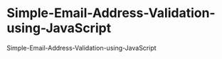 # Simple-Email-Address-Validation-using-JavaScript
Simple-Email-Address-Validation-using-JavaScript
